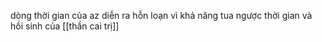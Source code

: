 dòng thời gian của az diễn ra hỗn loạn vì khả năng tua ngược thời gian và hồi sinh của [[thần cai trị]]